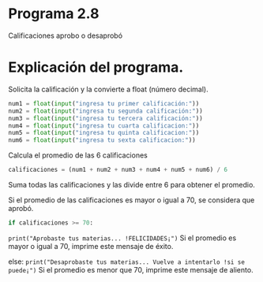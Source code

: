 # Programa 2.8
Calificaciones aprobo o desaprobó 
# Explicación del programa.

 Solicita la calificación y la convierte a float (número decimal).

```python
num1 = float(input("ingresa tu primer calificación:")) 
num2 = float(input("ingresa tu segunda calificación:"))  
num3 = float(input("ingresa tu tercera calificación:"))  
num4 = float(input("ingresa tu cuarta calificacion:"))  
num5 = float(input("ingresa tu quinta calificacion:"))  
num6 = float(input("ingresa tu sexta calificacion:"))  
```

Calcula el promedio de las 6 calificaciones
```python
calificaciones = (num1 + num2 + num3 + num4 + num5 + num6) / 6 
```
Suma todas las calificaciones y las divide entre 6 para obtener el promedio.

Si el promedio de las calificaciones es mayor o igual a 70, se considera que aprobó.
```python
if calificaciones >= 70:
````
``print("Aprobaste tus materias... !FELICIDADES¡")``  Si el promedio es mayor o igual a 70, imprime este mensaje de éxito.

else:
    ``print("Desaprobaste tus materias... Vuelve a intentarlo !si se puede¡")``   Si el promedio es menor que 70, imprime este mensaje de aliento.
